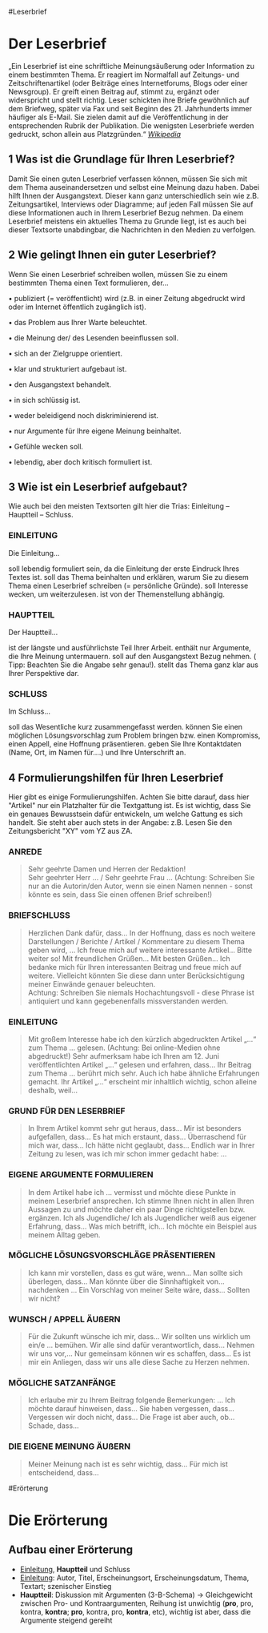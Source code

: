 #Leserbrief
# Der Leserbrief 
  
„Ein Leserbrief ist eine schriftliche Meinungsäußerung oder Information zu einem bestimmten Thema. Er reagiert im Normalfall auf Zeitungs- und Zeitschriftenartikel (oder Beiträge eines Internetforums, Blogs oder einer Newsgroup). Er greift einen Beitrag auf, stimmt zu, ergänzt oder widerspricht und stellt richtig. Leser schickten ihre Briefe gewöhnlich auf dem Briefweg, später via Fax und seit Beginn des 21. Jahrhunderts immer häufiger als E-Mail. Sie zielen damit auf die Veröffentlichung in der entsprechenden Rubrik der Publikation. Die wenigsten Leserbriefe werden gedruckt, schon allein aus Platzgründen.“ *[Wikipedia](https://de.wikipedia.org/wiki/Leserbrief)* 
  
   
## 1 Was ist die Grundlage für Ihren Leserbrief? 
  
Damit Sie einen guten Leserbrief verfassen können, müssen Sie sich mit dem Thema auseinandersetzen und selbst eine Meinung dazu haben. Dabei hilft Ihnen der Ausgangstext. Dieser kann ganz unterschiedlich sein wie z.B. Zeitungsartikel, Interviews oder Diagramme; auf jeden Fall müssen Sie auf diese Informationen auch in Ihrem Leserbrief Bezug nehmen. Da einem Leserbrief meistens ein aktuelles Thema zu Grunde liegt, ist es auch bei dieser Textsorte unabdingbar, die Nachrichten in den Medien zu verfolgen.  
  
  
## 2 Wie gelingt Ihnen ein guter Leserbrief? 
  
  
Wenn Sie einen Leserbrief schreiben wollen, müssen Sie zu einem bestimmten Thema einen Text formulieren, der… 
  
•       publiziert (= veröffentlicht) wird (z.B. in einer Zeitung abgedruckt wird oder im Internet öffentlich zugänglich ist). 

•       das Problem aus Ihrer Warte beleuchtet. 

•       die Meinung der/ des Lesenden beeinflussen soll. 

•       sich an der Zielgruppe orientiert.  

•       klar und strukturiert aufgebaut ist. 

•       den Ausgangstext behandelt. 

•       in sich schlüssig ist. 

•       weder beleidigend noch diskriminierend ist. 

•     nur Argumente für Ihre eigene Meinung beinhaltet. 

•       Gefühle wecken soll. 

•       lebendig, aber doch kritisch formuliert ist. 


  
## 3 Wie ist ein Leserbrief aufgebaut? 
  
Wie auch bei den meisten Textsorten gilt hier die Trias: Einleitung – Hauptteil – Schluss. 
  
### EINLEITUNG 
 Die Einleitung… 


 


soll lebendig formuliert sein, da die Einleitung der erste Eindruck Ihres Textes ist. 
soll das Thema beinhalten und erklären, warum Sie zu diesem Thema einen Leserbrief schreiben (= persönliche Gründe). 
soll Interesse wecken, um weiterzulesen. 
ist von der Themenstellung abhängig. 
  
 
### HAUPTTEIL 
 Der Hauptteil… 
  
ist der längste und ausführlichste Teil Ihrer Arbeit. 
enthält nur Argumente, die Ihre Meinung untermauern. 
soll auf den Ausgangstext Bezug nehmen. ( Tipp: Beachten Sie die Angabe sehr genau!). 
stellt das Thema ganz klar aus Ihrer Perspektive dar. 
  
 
### SCHLUSS 
 Im Schluss… 
  
soll das Wesentliche kurz zusammengefasst werden. 
können Sie einen möglichen Lösungsvorschlag zum Problem bringen bzw. einen Kompromiss, einen Appell, eine Hoffnung präsentieren. 
geben Sie Ihre Kontaktdaten (Name, Ort, im Namen für….) und Ihre Unterschrift an. 
  
 


  
## 4 Formulierungshilfen für Ihren Leserbrief 
  
Hier gibt es einige Formulierungshilfen. Achten Sie bitte darauf, dass hier "Artikel" nur ein Platzhalter für die Textgattung ist. Es ist wichtig, dass Sie ein genaues Bewusstsein dafür entwickeln, um welche Gattung es sich handelt. Sie steht aber auch stets in der Angabe: z.B. Lesen Sie den Zeitungsbericht "XY" vom YZ aus ZA.  
  
### ANREDE 
> Sehr geehrte Damen und Herren der Redaktion!  
    Sehr geehrter Herr … / Sehr geehrte Frau … 
	(Achtung: Schreiben Sie nur an die Autorin/den Autor, wenn sie einen Namen nennen -          sonst könnte es sein, dass Sie
	einen offenen Brief schreiben!)
	  
### BRIEFSCHLUSS 
>Herzlichen Dank dafür, dass… 
  In der Hoffnung, dass es noch weitere Darstellungen / Berichte / Artikel / Kommentare zu diesem Thema geben wird, … 
  Ich freue mich auf weitere interessante Artikel… 
  Bitte weiter so! 
  Mit freundlichen Grüßen… 
  Mit besten Grüßen… 
  Ich bedanke mich für Ihren interessanten Beitrag und freue mich auf weitere. Vielleicht könnten Sie diese dann unter Berücksichtigung            meiner Einwände genauer beleuchten.  
  Achtung: Schreiben Sie niemals Hochachtungsvoll - diese Phrase ist antiquiert und kann gegebenenfalls missverstanden werden.  
   
### EINLEITUNG 
>Mit großem Interesse habe ich den kürzlich abgedruckten Artikel „…“ zum Thema … gelesen. (Achtung: Bei online-Medien ohne                abgedruckt!) 
  Sehr aufmerksam habe ich Ihren am 12. Juni veröffentlichten Artikel „…“ gelesen und erfahren, dass… 
  Ihr Beitrag zum Thema … berührt mich sehr. Auch ich habe ähnliche Erfahrungen gemacht. 
  Ihr Artikel „…“ erscheint mir inhaltlich wichtig, schon alleine deshalb, weil… 
	  
### GRUND FÜR DEN LESERBRIEF 
> In Ihrem Artikel kommt sehr gut heraus, dass… 
   Mir ist besonders aufgefallen, dass… 
   Es hat mich erstaunt, dass… 
   Überraschend für mich war, dass… 
   Ich hätte nicht geglaubt, dass… 
   Endlich war in Ihrer Zeitung zu lesen, was ich mir schon immer gedacht habe: … 
	  
### EIGENE ARGUMENTE FORMULIEREN 
>In dem Artikel habe ich … vermisst und möchte diese Punkte in meinem Leserbrief ansprechen. 
  Ich stimme Ihnen nicht in allen Ihren Aussagen zu und möchte daher ein paar Dinge richtigstellen bzw. ergänzen. 
  Ich als Jugendliche/ Ich als Jugendlicher weiß aus eigener Erfahrung, dass… 
  Was mich betrifft, ich… 
  Ich möchte ein Beispiel aus meinem Alltag geben. 
	  
### MÖGLICHE LÖSUNGSVORSCHLÄGE PRÄSENTIEREN 
>Ich kann mir vorstellen, dass es gut wäre, wenn… 
  Man sollte sich überlegen, dass… 
  Man könnte über die Sinnhaftigkeit von… nachdenken … 
  Ein Vorschlag von meiner Seite wäre, dass… 
  Sollten wir nicht? 
	  
### WUNSCH / APPELL ÄUßERN 
>Für die Zukunft wünsche ich mir, dass… 
  Wir sollten uns wirklich um ein/e … bemühen. 
  Wir alle sind dafür verantwortlich, dass… 
  Nehmen wir uns vor,… 
  Nur gemeinsam können wir es schaffen, dass… 
  Es ist mir ein Anliegen, dass wir uns alle diese Sache zu Herzen nehmen. 
	  
### MÖGLICHE SATZANFÄNGE 
>Ich erlaube mir zu Ihrem Beitrag folgende Bemerkungen: … 
  Ich möchte darauf hinweisen, dass… 
  Sie haben vergessen, dass… 
  Vergessen wir doch nicht, dass… 
  Die Frage ist aber auch, ob… 
  Schade, dass… 
	  
### DIE EIGENE MEINUNG ÄUßERN 
>Meiner Meinung nach ist es sehr wichtig, dass… 
  Für mich ist entscheidend, dass… 



 #Erörterung
 # Die Erörterung

 ## Aufbau einer Erörterung

 - <u>Einleitung</u>, **Hauptteil** und Schluss
 - <u>Einleitung</u>: Autor, Titel, Erscheinungsort, Erscheinungsdatum, Thema, Textart; szenischer Einstieg
 - **Hauptteil**: Diskussion mit Argumenten (3-B-Schema) -> Gleichgewicht zwischen Pro- und Kontraargumenten, Reihung ist unwichtig (**pro**, pro, kontra, **kontra**; **pro**, kontra, pro, **kontra**, etc), wichtig ist aber, dass die Argumente steigend gereiht